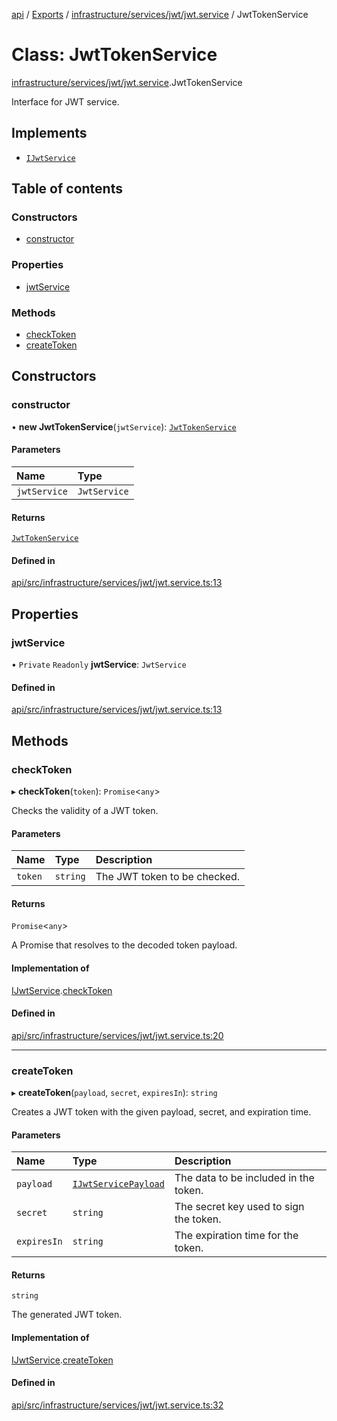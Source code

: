 [api](../README.md) / [Exports](../modules.md) / [infrastructure/services/jwt/jwt.service](../modules/infrastructure_services_jwt_jwt_service.md) / JwtTokenService

# Class: JwtTokenService

[infrastructure/services/jwt/jwt.service](../modules/infrastructure_services_jwt_jwt_service.md).JwtTokenService

Interface for JWT service.

## Implements

- [`IJwtService`](../interfaces/domain_adapters_jwt_interface.IJwtService.md)

## Table of contents

### Constructors

- [constructor](infrastructure_services_jwt_jwt_service.JwtTokenService.md#constructor)

### Properties

- [jwtService](infrastructure_services_jwt_jwt_service.JwtTokenService.md#jwtservice)

### Methods

- [checkToken](infrastructure_services_jwt_jwt_service.JwtTokenService.md#checktoken)
- [createToken](infrastructure_services_jwt_jwt_service.JwtTokenService.md#createtoken)

## Constructors

### constructor

• **new JwtTokenService**(`jwtService`): [`JwtTokenService`](infrastructure_services_jwt_jwt_service.JwtTokenService.md)

#### Parameters

| Name         | Type         |
| :----------- | :----------- |
| `jwtService` | `JwtService` |

#### Returns

[`JwtTokenService`](infrastructure_services_jwt_jwt_service.JwtTokenService.md)

#### Defined in

[api/src/infrastructure/services/jwt/jwt.service.ts:13](https://github.com/No-Country/c16-58-t-typescript/blob/d2fd85f/api/src/infrastructure/services/jwt/jwt.service.ts#L13)

## Properties

### jwtService

• `Private` `Readonly` **jwtService**: `JwtService`

#### Defined in

[api/src/infrastructure/services/jwt/jwt.service.ts:13](https://github.com/No-Country/c16-58-t-typescript/blob/d2fd85f/api/src/infrastructure/services/jwt/jwt.service.ts#L13)

## Methods

### checkToken

▸ **checkToken**(`token`): `Promise`\<`any`\>

Checks the validity of a JWT token.

#### Parameters

| Name    | Type     | Description                  |
| :------ | :------- | :--------------------------- |
| `token` | `string` | The JWT token to be checked. |

#### Returns

`Promise`\<`any`\>

A Promise that resolves to the decoded token payload.

#### Implementation of

[IJwtService](../interfaces/domain_adapters_jwt_interface.IJwtService.md).[checkToken](../interfaces/domain_adapters_jwt_interface.IJwtService.md#checktoken)

#### Defined in

[api/src/infrastructure/services/jwt/jwt.service.ts:20](https://github.com/No-Country/c16-58-t-typescript/blob/d2fd85f/api/src/infrastructure/services/jwt/jwt.service.ts#L20)

---

### createToken

▸ **createToken**(`payload`, `secret`, `expiresIn`): `string`

Creates a JWT token with the given payload, secret, and expiration time.

#### Parameters

| Name        | Type                                                                                      | Description                            |
| :---------- | :---------------------------------------------------------------------------------------- | :------------------------------------- |
| `payload`   | [`IJwtServicePayload`](../interfaces/domain_adapters_jwt_interface.IJwtServicePayload.md) | The data to be included in the token.  |
| `secret`    | `string`                                                                                  | The secret key used to sign the token. |
| `expiresIn` | `string`                                                                                  | The expiration time for the token.     |

#### Returns

`string`

The generated JWT token.

#### Implementation of

[IJwtService](../interfaces/domain_adapters_jwt_interface.IJwtService.md).[createToken](../interfaces/domain_adapters_jwt_interface.IJwtService.md#createtoken)

#### Defined in

[api/src/infrastructure/services/jwt/jwt.service.ts:32](https://github.com/No-Country/c16-58-t-typescript/blob/d2fd85f/api/src/infrastructure/services/jwt/jwt.service.ts#L32)
